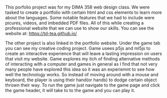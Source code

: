 This porfolio project was for my DIMA 358 web design class. We were tasked to create a portfolio with certain html and css elements to learn more about the languages.
Some notable features that we had to include were picures, videos, and imbedded PDF files.
All of this while creating a professional website that we can use to show our skills.
You can see the website at: https://td-tea.github.io/ 

The other project is also linked in the portfolio website. Under the game tab you can see my creative coding project. Game usees p5js and ml5js to create an interactive experience
that will leave a lasting impression on users that visit my website.
Game explores my itch of finding alternative methods of interacting with a computer and games in general as I find that not very many people have explored this idea so it was an experiemnt to see
how well the technology works. So instead of moving around with a mouse and keyboard, the player is using their hand(or hands) to dodge certain object thrown their way. 
To run the game just navigate to the game page and click the game header, it will take to to the game and you can play it.

